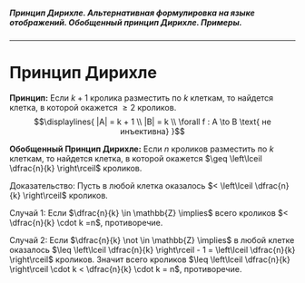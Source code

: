 ##### Принцип Дирихле. Альтернативная формулировка на языке отображений. Обобщенный принцип Дирихле. Примеры.
---
# Принцип Дирихле
**Принцип:** Если $k + 1$ кролика разместить по $k$ клеткам, то найдется клетка, в которой окажется $\geq 2$ кроликов. 
$$\displaylines{
|A| = k + 1 \\ 
|B| = k \\ 
\forall f : A \to B \text{ не инъективна}
}$$

**Обобщенный Принцип Дирихле:** Если $n$ кроликов разместить по $k$ клеткам, то найдется клетка, в которой окажется $\geq \left\lceil \dfrac{n}{k} \right\rceil$ кроликов. 

Доказательство: Пусть в любой клетка оказалось $< \left\lceil \dfrac{n}{k} \right\rceil$ кроликов. 

Случай 1: Если $\dfrac{n}{k} \in \mathbb{Z} \implies$ всего кроликов $< \dfrac{n}{k} \cdot k =n$, противоречие. 

Случай 2: Если $\dfrac{n}{k} \not \in \mathbb{Z} \implies$ в любой клетке оказалось $\leq \left\lceil \dfrac{n}{k} \right\rceil - 1 = \left\lceil \dfrac{n}{k} \right\rceil$ кроликов. Значит всего кроликов $\leq \left\lceil \dfrac{n}{k} \right\rceil \cdot k < \dfrac{n}{k} \cdot k = n$, противоречие. 
